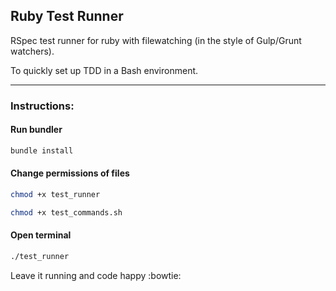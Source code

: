 ## Ruby Test Runner
RSpec test runner for ruby with filewatching (in the style of Gulp/Grunt watchers).

To quickly set up TDD in a Bash environment.

---

### Instructions:

#### Run bundler
```bash
bundle install
```

#### Change permissions of files
```bash
chmod +x test_runner
```

```bash
chmod +x test_commands.sh
```

#### Open terminal
```bash
./test_runner
```
Leave it running and code happy :bowtie:


